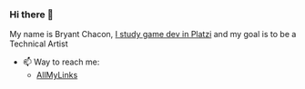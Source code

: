 ### Hi there 👋

My name is Bryant Chacon, [I study game dev in Platzi](https://platzi.com/p/bryantchacon/) and my goal is to be a Technical Artist

- 📫 Way to reach me:
  - [AllMyLinks](https://allmylinks.com/bryantchacon)
